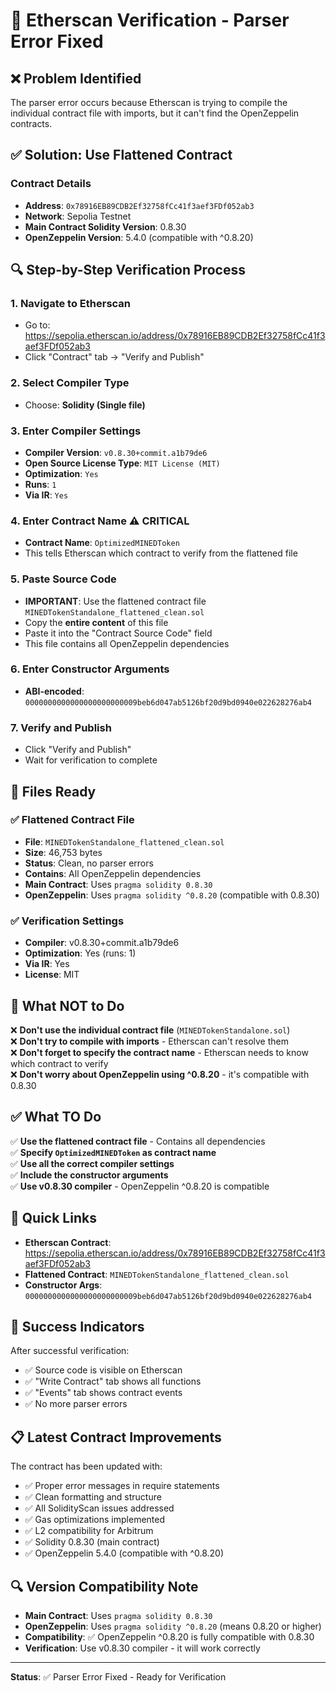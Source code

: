 # 🔧 Etherscan Verification - Parser Error Fixed

## ❌ Problem Identified
The parser error occurs because Etherscan is trying to compile the individual contract file with imports, but it can't find the OpenZeppelin contracts.

## ✅ Solution: Use Flattened Contract

### Contract Details
- **Address**: `0x78916EB89CDB2Ef32758fCc41f3aef3FDf052ab3`
- **Network**: Sepolia Testnet
- **Main Contract Solidity Version**: 0.8.30
- **OpenZeppelin Version**: 5.4.0 (compatible with ^0.8.20)

## 🔍 Step-by-Step Verification Process

### 1. Navigate to Etherscan
- Go to: https://sepolia.etherscan.io/address/0x78916EB89CDB2Ef32758fCc41f3aef3FDf052ab3
- Click "Contract" tab → "Verify and Publish"

### 2. Select Compiler Type
- Choose: **Solidity (Single file)**

### 3. Enter Compiler Settings
- **Compiler Version**: `v0.8.30+commit.a1b79de6`
- **Open Source License Type**: `MIT License (MIT)`
- **Optimization**: `Yes`
- **Runs**: `1`
- **Via IR**: `Yes`

### 4. Enter Contract Name ⚠️ CRITICAL
- **Contract Name**: `OptimizedMINEDToken`
- This tells Etherscan which contract to verify from the flattened file

### 5. Paste Source Code
- **IMPORTANT**: Use the flattened contract file `MINEDTokenStandalone_flattened_clean.sol`
- Copy the **entire content** of this file
- Paste it into the "Contract Source Code" field
- This file contains all OpenZeppelin dependencies

### 6. Enter Constructor Arguments
- **ABI-encoded**: `0000000000000000000000009beb6d047ab5126bf20d9bd0940e022628276ab4`

### 7. Verify and Publish
- Click "Verify and Publish"
- Wait for verification to complete

## 📁 Files Ready

### ✅ Flattened Contract File
- **File**: `MINEDTokenStandalone_flattened_clean.sol`
- **Size**: 46,753 bytes
- **Status**: Clean, no parser errors
- **Contains**: All OpenZeppelin dependencies
- **Main Contract**: Uses `pragma solidity 0.8.30`
- **OpenZeppelin**: Uses `pragma solidity ^0.8.20` (compatible with 0.8.30)

### ✅ Verification Settings
- **Compiler**: v0.8.30+commit.a1b79de6
- **Optimization**: Yes (runs: 1)
- **Via IR**: Yes
- **License**: MIT

## 🚫 What NOT to Do

❌ **Don't use the individual contract file** (`MINEDTokenStandalone.sol`)  
❌ **Don't try to compile with imports** - Etherscan can't resolve them  
❌ **Don't forget to specify the contract name** - Etherscan needs to know which contract to verify  
❌ **Don't worry about OpenZeppelin using ^0.8.20** - it's compatible with 0.8.30  

## ✅ What TO Do

✅ **Use the flattened contract file** - Contains all dependencies  
✅ **Specify `OptimizedMINEDToken` as contract name**  
✅ **Use all the correct compiler settings**  
✅ **Include the constructor arguments**  
✅ **Use v0.8.30 compiler** - OpenZeppelin ^0.8.20 is compatible  

## 🔗 Quick Links

- **Etherscan Contract**: https://sepolia.etherscan.io/address/0x78916EB89CDB2Ef32758fCc41f3aef3FDf052ab3
- **Flattened Contract**: `MINEDTokenStandalone_flattened_clean.sol`
- **Constructor Args**: `0000000000000000000000009beb6d047ab5126bf20d9bd0940e022628276ab4`

## 🎯 Success Indicators

After successful verification:
- ✅ Source code is visible on Etherscan
- ✅ "Write Contract" tab shows all functions
- ✅ "Events" tab shows contract events
- ✅ No more parser errors

## 📋 Latest Contract Improvements

The contract has been updated with:
- ✅ Proper error messages in require statements
- ✅ Clean formatting and structure
- ✅ All SolidityScan issues addressed
- ✅ Gas optimizations implemented
- ✅ L2 compatibility for Arbitrum
- ✅ Solidity 0.8.30 (main contract)
- ✅ OpenZeppelin 5.4.0 (compatible with ^0.8.20)

## 🔍 Version Compatibility Note

- **Main Contract**: Uses `pragma solidity 0.8.30`
- **OpenZeppelin**: Uses `pragma solidity ^0.8.20` (means 0.8.20 or higher)
- **Compatibility**: ✅ OpenZeppelin ^0.8.20 is fully compatible with 0.8.30
- **Verification**: Use v0.8.30 compiler - it will work correctly

---

**Status**: ✅ Parser Error Fixed - Ready for Verification
